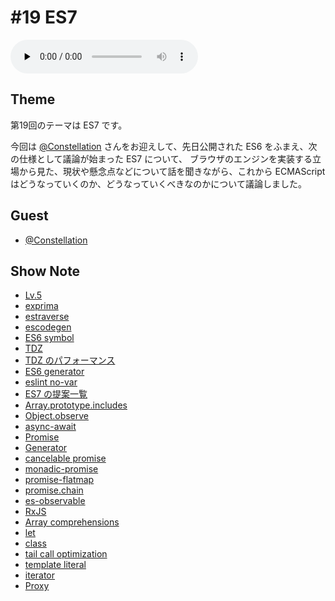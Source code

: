 # #19 ES7

<audio preload="none" controls="" src="http://files.mozaic.fm/mozaic-ep19.mp3"></audio>


## Theme

第19回のテーマは ES7 です。

今回は [@Constellation](https://twitter.com/Constellation) さんをお迎えして、先日公開された ES6 をふまえ、次の仕様として議論が始まった ES7 について、 ブラウザのエンジンを実装する立場から見た、現状や懸念点などについて話を聞きながら、これから ECMAScript はどうなっていくのか、どうなっていくべきなのかについて議論しました。


## Guest

- [@Constellation](https://twitter.com/Constellation)


## Show Note

- [Lv.5](http://t.umblr.com/redirect?z=https%3A%2F%2Fgithub.com%2FConstellation%2Fiv%2Ftree%2Fmaster%2Fiv%2Flv5%23iv--lv5&t=NGM5YmQ4NDA4OWQ1MDkwNjc1NDYwNWE2ZDg2ODgxMmU0OTlhNzFiZix3ak5CTUpqYw%3D%3D)
- [exprima](http://t.umblr.com/redirect?z=http%3A%2F%2Fesprima.org%2F&t=MjVjYzAwMjljMDFiMTg2ZjAzMzg4Y2M2MjI0YmM2MmQ0ODY5OWY0ZCx3ak5CTUpqYw%3D%3D)
- [estraverse](http://t.umblr.com/redirect?z=https%3A%2F%2Fgithub.com%2Festools%2Festraverse&t=ZTI4MmFlMGI1YzM0NzAyNmZjZWI0YzZkZDMwMDVmOTQ4OTdhNTM3Mix3ak5CTUpqYw%3D%3D)
- [escodegen](http://t.umblr.com/redirect?z=https%3A%2F%2Fgithub.com%2Festools%2Fescodegen&t=MGEwMTNmMWJmMDA3YmM5MGJmNTgxZTI0NzBlMDViNjY3NDBhMTNhNix3ak5CTUpqYw%3D%3D)
- [ES6 symbol](http://t.umblr.com/redirect?z=https%3A%2F%2Fdeveloper.mozilla.org%2Fen-US%2Fdocs%2FWeb%2FJavaScript%2FReference%2FGlobal_Objects%2FSymbol&t=ZDE2YTgxMTVlZWM2YjY5ZWQ3ZjhjY2ZmMjBiZGI1NmMwOTIxMmZmNSx3ak5CTUpqYw%3D%3D)
- [TDZ](http://t.umblr.com/redirect?z=http%3A%2F%2Fjsrocks.org%2F2015%2F01%2Ftemporal-dead-zone-tdz-demystified%2F&t=ZTQ5NzBmMTViMjU2ZDdjNjI4M2Y3ZDFkNWUyOTEzN2FiZWI0MjA1Yyx3ak5CTUpqYw%3D%3D)
- [TDZ のパフォーマンス](http://t.umblr.com/redirect?z=https%3A%2F%2Fesdiscuss.org%2Ftopic%2Fperformance-concern-with-let-const&t=NWEwMjljNWMwNzA1ZjY2YjJiMGRhMjk0OWIxZGY3MmU0ODhjYjBkNyx3ak5CTUpqYw%3D%3D)
- [ES6 generator](http://t.umblr.com/redirect?z=https%3A%2F%2Fdeveloper.mozilla.org%2Fen-US%2Fdocs%2FWeb%2FJavaScript%2FReference%2FGlobal_Objects%2FGenerator&t=OWQ0ZjIxNWYyMjg3NTJmYzkwZGQ2YTY1YjdiYTc2NzJkOTRiNDk2Nix3ak5CTUpqYw%3D%3D)
- [eslint no-var](http://t.umblr.com/redirect?z=http%3A%2F%2Feslint.org%2Fdocs%2Frules%2Fno-var&t=OTViMzkwYThmMzBlNTkzYzEyMzgxMzliMWMyNzQ1YzhkYWFkYmRhNix3ak5CTUpqYw%3D%3D)
- [ES7 の提案一覧](http://t.umblr.com/redirect?z=https%3A%2F%2Fgithub.com%2Ftc39%2Fecma262&t=MWM5OTJmYTlkYzA5N2I1MGQ4OGY0ZWZhODEzZTY3ZDI5ZDUxYzFmZix3ak5CTUpqYw%3D%3D)
- [Array.prototype.includes](http://t.umblr.com/redirect?z=https%3A%2F%2Fdeveloper.mozilla.org%2Fen-US%2Fdocs%2FWeb%2FJavaScript%2FReference%2FGlobal_Objects%2FArray%2Fincludes&t=YmZhZTU0NWIxODYyZTc3ZTdhZWIwOTY5MDM3MTNiYTZmYTI2NzZhYyx3ak5CTUpqYw%3D%3D)
- [Object.observe](http://t.umblr.com/redirect?z=https%3A%2F%2Fdeveloper.mozilla.org%2Fen-US%2Fdocs%2FWeb%2FJavaScript%2FReference%2FGlobal_Objects%2FObject%2Fobserve&t=YzA2ZWQzZjBjMGE5ZDRjNGJiN2Y3NDY4ZDc3YTc4NDNjZjFjOTkxMyx3ak5CTUpqYw%3D%3D)
- [async-await](http://t.umblr.com/redirect?z=https%3A%2F%2Ftc39.github.io%2Fecmascript-asyncawait%2F&t=ZjVmMDg0YTFjNGYyZThjMjJkMjQwNGIxMDczYjBjZGQ1ZmFiYzc2Zix3ak5CTUpqYw%3D%3D)
- [Promise](http://t.umblr.com/redirect?z=https%3A%2F%2Fdeveloper.mozilla.org%2Fen-US%2Fdocs%2FWeb%2FJavaScript%2FReference%2FGlobal_Objects%2FPromise&t=NWQ2ZTA4MDYwYmMzOWFkYmE2ZjFlMWU4ZTYzNmQ3YWJhZDcwN2UyNSx3ak5CTUpqYw%3D%3D)
- [Generator](http://t.umblr.com/redirect?z=https%3A%2F%2Fdeveloper.mozilla.org%2Fen-US%2Fdocs%2FWeb%2FJavaScript%2FReference%2FGlobal_Objects%2FGenerator&t=OWQ0ZjIxNWYyMjg3NTJmYzkwZGQ2YTY1YjdiYTc2NzJkOTRiNDk2Nix3ak5CTUpqYw%3D%3D)
- [cancelable promise](http://t.umblr.com/redirect?z=https%3A%2F%2Fesdiscuss.org%2Ftopic%2Fcancelable-promises&t=ZjdiMWQzNmNkZGJiOWZhYTk1MjZjYzAyMzdiOWQ0NTNjZDU4NmFhNyx3ak5CTUpqYw%3D%3D)
- [monadic-promise](http://t.umblr.com/redirect?z=https%3A%2F%2Fgithub.com%2Fpromises-aplus%2Fpromises-spec%2Fissues%2F94&t=OTMxOGVhYjM5OGI0ZWQxZjU0YWNmZTkzYjEzZGZlYTllOWU5YWMwZCx3ak5CTUpqYw%3D%3D)
- [promise-flatmap](http://t.umblr.com/redirect?z=https%3A%2F%2Fgithub.com%2Fpetkaantonov%2Fbluebird%2Fissues%2F50&t=NjgxNTM3YzE4ZGU1MTVkNTM4OGI2OTdkM2I0YjNiYjc3MDM1MWNmNix3ak5CTUpqYw%3D%3D)
- [promise.chain](http://t.umblr.com/redirect?z=https%3A%2F%2Fgist.github.com%2FJxck%2F129ed81ad6bce4710758&t=ODAxMDQ2ZTgwOTk1YzE2OGJjYzdiYWNiZTdiZDI3OTBlZjUzNDYzNyx3ak5CTUpqYw%3D%3D)
- [es-observable](http://t.umblr.com/redirect?z=https%3A%2F%2Fgithub.com%2Fzenparsing%2Fes-observable&t=OTM3MzUyY2IyNmQ0YWM5NWUzZjMzNTY2MjA1ZDFiMTIxOTQyMWI2Zix3ak5CTUpqYw%3D%3D)
- [RxJS](http://t.umblr.com/redirect?z=https%3A%2F%2Fgithub.com%2FReactive-Extensions%2FRxJS&t=MzY1ZWI1YTExMTI4NzRlOTVmYmQyY2UxNTg0MDk0ZjllMjZhYmYyMix3ak5CTUpqYw%3D%3D)
- [Array comprehensions](http://t.umblr.com/redirect?z=https%3A%2F%2Fdeveloper.mozilla.org%2Fen-US%2Fdocs%2FWeb%2FJavaScript%2FReference%2FOperators%2FArray_comprehensions&t=MTBkYWRkZWYxMzZkYWRiNGUzNjhhOTE3MzgyOGZhM2NlZDc5YTc2Nyx3ak5CTUpqYw%3D%3D)
- [let](http://t.umblr.com/redirect?z=https%3A%2F%2Fdeveloper.mozilla.org%2Fen-US%2Fdocs%2FWeb%2FJavaScript%2FReference%2FStatements%2Flet&t=MTVmMTU2OTg2MWE4YjMzN2I5YWQ1ZmE3YWJhNGFhMTc4ODA1NmY2NCx3ak5CTUpqYw%3D%3D)
- [class](http://t.umblr.com/redirect?z=https%3A%2F%2Fdeveloper.mozilla.org%2Fen-US%2Fdocs%2FWeb%2FJavaScript%2FReference%2FClasses&t=MTYxMjkwMjc5NTA2NWYxNjA1MDk5YmE1NDFkMmIxNDRkZmY5OWI4MCx3ak5CTUpqYw%3D%3D)
- [tail call optimization](http://t.umblr.com/redirect?z=http%3A%2F%2Fwww.2ality.com%2F2015%2F06%2Ftail-call-optimization.html&t=NzIyMTI3YzQ0YzlhZDA5NWY1M2IyOTgzMzhmZTZkNzY4MGM5ODUzZix3ak5CTUpqYw%3D%3D)
- [template literal](http://t.umblr.com/redirect?z=https%3A%2F%2Fdeveloper.mozilla.org%2Fen-US%2Fdocs%2FWeb%2FJavaScript%2FReference%2Ftemplate_strings&t=MThmYmM5OGQzODRhNjJmOWU3ZGRjNGMwYzkyYTk1Y2FkMjI0MDk1NSx3ak5CTUpqYw%3D%3D)
- [iterator](http://t.umblr.com/redirect?z=https%3A%2F%2Fdeveloper.mozilla.org%2Fen-US%2Fdocs%2FWeb%2FJavaScript%2FReference%2FIteration_protocols&t=YTY1MzhiMDdiNGE5MDU1Y2E0NzVkNTYxMmYwOGExOWUxZTM1MDQ0Nix3ak5CTUpqYw%3D%3D)
- [Proxy](http://t.umblr.com/redirect?z=https%3A%2F%2Fdeveloper.mozilla.org%2Fen-US%2Fdocs%2FWeb%2FJavaScript%2FReference%2FGlobal_Objects%2FProxy&t=ZjRhYjU3ZDlhMzVkZWYyYjU1YTI3YmIwNjI4NzkwYTQyYjhkMDJmMyx3ak5CTUpqYw%3D%3D)
